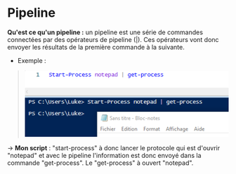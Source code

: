 # Pipeline

 **Qu'est ce qu'un pipeline :** un pipeline est une série de commandes connectées par des opérateurs de pipeline (|). 
 Ces opérateurs vont donc envoyer les résultats de la première commande à la suivante. 

 - Exemple :

> ![](Images.md/pipe.jpg)

-> **Mon script** : "start-process" à donc lancer le protocole qui est d'ouvrir "notepad" et avec le pipeline l'information est donc envoyé dans la commande "get-process". Le "get-process" à ouvert "notepad". 